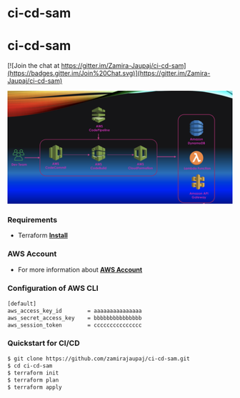 # ci-cd-sam
# ci-cd-sam

[![Join the chat at https://gitter.im/Zamira-Jaupaj/ci-cd-sam](https://badges.gitter.im/Join%20Chat.svg)](https://gitter.im/Zamira-Jaupaj/ci-cd-sam)

![CI/CD Serverelss Application ](https://raw.githubusercontent.com/zamirajaupaj/ci-cd-sam/master/architecture/architecture.png)

### Requirements  
* Terraform 
**[Install](https://learn.hashicorp.com/terraform/getting-started/install.html)**

### AWS Account 
* For more information about 
**[AWS Account](https://aws.amazon.com/account/)**

### Configuration of AWS CLI

```
[default]
aws_access_key_id        = aaaaaaaaaaaaaaa
aws_secret_access_key    = bbbbbbbbbbbbbbb
aws_session_token        = ccccccccccccccc

```
### Quickstart for CI/CD

```
$ git clone https://github.com/zamirajaupaj/ci-cd-sam.git
$ cd ci-cd-sam
$ terraform init
$ terraform plan
$ terraform apply 

```

